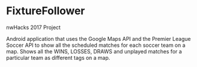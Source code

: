 # FixtureFollower
nwHacks 2017 Project

Android application that uses the Google Maps API and the Premier League Soccer API to show all the scheduled matches for each soccer team on a map. Shows all the WINS, LOSSES, DRAWS and unplayed matches for a particular team as different tags on a map.
